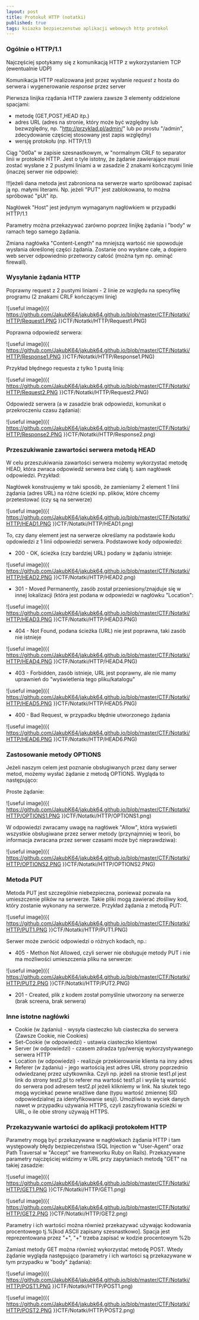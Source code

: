 ```yaml
---
layout: post
title: Protokuł HTTP (notatki)
published: true
tags: ksiazka bezpieczenstwo aplikacji webowych http protokol
---
```


### Ogólnie o HTTP/1.1 
Najczęściej spotykamy się z komunikacją HTTP z wykorzystaniem TCP (ewentualnie UDP)

Komunikacja HTTP realizowana jest przez wysłanie *request* z hosta do serwera i wygenerowanie *response* przez server

Pierwsza linijka rządania HTTP zawiera zawsze 3 elementy oddzielone spacjami: 
- metodę (GET,POST,HEAD itp.)
- adres URL (adres na stronie, który może być względny lub bezwzględny, np. "http://przyklad.pl/admin/" lub po prostu "/admin", zdecydowanie częściej stosowany jest zapis względny)
- wersję protokołu (np. HTTP/1.1)

Ciąg "0d0a" w zapisie szesnastkowym, w "normalnym CRLF to separator linii w protokole HTTP. Jest o tyle istotny, że żądanie zawierające musi zostać wysłane z 2 pustymi liniami a w zasadzie 2 znakami kończącymi linie (inaczej serwer nie odpowie):

!!!jeżeli dana metoda jest zabroniona na serwerze warto spróbować zapisać ją np. małymi literami. Np. jeżeli "PUT" jest zablokowana, to można spróbować "pUt" itp.

Nagłówek "Host" jest jedynym wymaganym nagłówkiem w przypadki HTTP/1.1

Parametry można przekazywać zarówno poprzez linijkę żądania i "body" w ramach tego samego żądania. 

Zmiana nagłówka "Content-Length" na mniejszą wartość nie spowoduje wysłania określonej części żądania. Zostanie ono wysłane całe, a dopiero web server odpowiednio przetworzy całość (można tym np. ominąć firewall).

### Wysyłanie żądania HTTP
Poprawny request z 2 pustymi liniami - 2 linie ze względu na specyfikę programu (2 znakami CRLF kończącymi linię)

![useful image]({{ https://github.com/JakubK64/jakubk64.github.io/blob/master/CTF/Notatki/HTTP/Request1.PNG }}CTF/Notatki/HTTP/Request1.PNG)

Poprawna odpowiedź serwera:

![useful image]({{ https://github.com/JakubK64/jakubk64.github.io/blob/master/CTF/Notatki/HTTP/Response1.PNG }}CTF/Notatki/HTTP/Response1.PNG)

Przykład błędnego requesta z tylko 1 pustą linią:

![useful image]({{ https://github.com/JakubK64/jakubk64.github.io/blob/master/CTF/Notatki/HTTP/Request2.PNG }}CTF/Notatki/HTTP/Request2.PNG)

Odpowiedź serwera (a w zasadzie brak odpowiedzi, komunikat o przekroczeniu czasu żądania):

![useful image]({{ https://github.com/JakubK64/jakubk64.github.io/blob/master/CTF/Notatki/HTTP/Response2.PNG }}CTF/Notatki/HTTP/Response2.png)

### Przeszukiwanie zawartości serwera metodą HEAD

W celu przeszukiwania zawartości serwera możemy wykorzystać metodę HEAD, która zwraca odpowiedź serwera bez ciałą tj. sam nagłówek odpowiedzi. Przykład:

Nagłówek konstruujemy w taki sposób, że zamieniamy 2 element 1 linii żądania (adres URL) na różne ścieżki np. plików, które chcemy przetestować (czy są na serwerze)

![useful image]({{ https://github.com/JakubK64/jakubk64.github.io/blob/master/CTF/Notatki/HTTP/HEAD1.PNG }}CTF/Notatki/HTTP/HEAD1.png)

To, czy dany element jest na serwerze określamy na podstawie kodu opdowiedzi z 1 linii odpowiedzi serwera. Podstawowe kody odpowiedzi:

- 200 - OK, ścieżka (czy bardziej URL) podany w żądaniu istnieje:

![useful image]({{ https://github.com/JakubK64/jakubk64.github.io/blob/master/CTF/Notatki/HTTP/HEAD2.PNG }}CTF/Notatki/HTTP/HEAD2.png)

- 301 - Moved Permanently, zasób został przeniesiony/znajduje się w innej lokalizacji (która jest podana w odpowiedzi w nagłówku "Location":

![useful image]({{ https://github.com/JakubK64/jakubk64.github.io/blob/master/CTF/Notatki/HTTP/HEAD3.PNG }}CTF/Notatki/HTTP/HEAD3.PNG)

- 404 - Not Found, podana ścieżka (URL) nie jest poprawna, taki zasób nie istnieje

![useful image]({{ https://github.com/JakubK64/jakubk64.github.io/blob/master/CTF/Notatki/HTTP/HEAD4.PNG }}CTF/Notatki/HTTP/HEAD4.PNG)

- 403 - Forbidden, zasób istnieje, URL jest poprawny, ale nie mamy uprawnień do "wyświetlenia tego pliku/katalogu"

![useful image]({{ https://github.com/JakubK64/jakubk64.github.io/blob/master/CTF/Notatki/HTTP/HEAD5.PNG }}CTF/Notatki/HTTP/HEAD5.PNG)

- 400 - Bad Request, w przypadku błędnie utworzonego żądania

![useful image]({{ https://github.com/JakubK64/jakubk64.github.io/blob/master/CTF/Notatki/HTTP/HEAD6.PNG }}CTF/Notatki/HTTP/HEAD6.PNG)


### Zastosowanie metody OPTIONS

Jeżeli naszym celem jest poznanie obsługiwanych przez dany serwer metod, możemy wysłać żądanie z metodą OPTIONS. Wygląda to następująco:

Proste żądanie:

![useful image]({{ https://github.com/JakubK64/jakubk64.github.io/blob/master/CTF/Notatki/HTTP/OPTIONS1.PNG }}CTF/Notatki/HTTP/OPTIONS1.png)

W odpowiedzi zwracamy uwagę na nagłówek "Allow", która wyświetli wszystkie obsługiwane przez serwer metody (przynajmniej w teorii, bo informacja zwracana przez serwer czasami może być nieprawdziwa):

![useful image]({{ https://github.com/JakubK64/jakubk64.github.io/blob/master/CTF/Notatki/HTTP/OPTIONS2.PNG }}CTF/Notatki/HTTP/OPTIONS2.PNG)

### Metoda PUT

Metoda PUT jest szczególnie niebezpieczna, ponieważ pozwala na umieszczenie plików na serwerze. Takie pliki mogą zawierać złośliwy kod, który zostanie wykonany na serwerze. Przykład żądania z metodą PUT:

![useful image]({{ https://github.com/JakubK64/jakubk64.github.io/blob/master/CTF/Notatki/HTTP/PUT1.PNG }}CTF/Notatki/HTTP/PUT1.PNG)

Serwer może zwrócić odpowiedzi o różnych kodach, np.:

- 405 - Methon Not Allowed, czyli serwer nie obsługuje metody PUT i nie ma możliwości umieszczenia pliku na serwerze:

![useful image]({{ https://github.com/JakubK64/jakubk64.github.io/blob/master/CTF/Notatki/HTTP/PUT2.PNG }}CTF/Notatki/HTTP/PUT2.PNG)

- 201 - Created, plik z kodem został pomyślnie utworzony na serwerze (brak screena, brak serwera)

### Inne istotne nagłówki

- Cookie (w żądaniu) - wysyła ciasteczko lub ciasteczka do serwera (Zawsze Cookie, nie Cookies)
- Set-Cookie (w odpowiedzi) - ustawia ciasteczko klientowi
- Server (w odpowiedzi) - czasem zdradza typ/wersję wykorzystywanego serwera HTTP
- Location (w odpowiedzi) - realizuje przekierowanie klienta na inny adres
- Referer (w żądaniu) - jego wartością jest adres URL strony poprzednio odwiedzanej przez użytkownika. Czyli np. jeżeli na stronie test1.pl jest link do strony test2.pl to referer ma wartość test1.pl i wyśle tą wartość do serwera pod adresem test2.pl jeżeli klikniemy w link. Na skutek tego mogą wyciekać pewne wrażliwe dane (typu wartość zmiennej SID odpowiedzialnej za identyfikowanie sesji). Umożliwia to wyciek danych nawet w przypadku używania HTTPS, czyli zaszyfrowania ścieżki w URL, o ile obie strony używają HTTPS.

### Przekazywanie wartości do aplikacji protokołem HTTP

Parametry mogą być przekazywane w nagłówkach żądania HTTP i tam występowały błędy bezpieczeństwa (SQL Injection w "User-Agent" oraz Path Traversal w "Accept" we frameworku Ruby on Rails).
Przekazywane parametry najczęściej widzimy w URL przy zapytaniach metodą "GET" na takiej zasadzie:

![useful image]({{ https://github.com/JakubK64/jakubk64.github.io/blob/master/CTF/Notatki/HTTP/GET1.PNG }}CTF/Notatki/HTTP/GET1.png)

![useful image]({{ https://github.com/JakubK64/jakubk64.github.io/blob/master/CTF/Notatki/HTTP/GET2.PNG }}CTF/Notatki/HTTP/GET2.png)

Parametry i ich wartości można również przekazywać używając kodowania procentowego tj.%[kod ASCII zapisany szesnastkowo]. Spacja jest reprezentowana przez "+", "+" trzeba zapisać w kodzie procentowym %2b

Zamiast metody GET można również wykorzystać metodę POST. Wtedy żądanie wygląda następująco (parametry i ich wartości są przekazywane w tym przypadku w "body" żądania):

![useful image]({{ https://github.com/JakubK64/jakubk64.github.io/blob/master/CTF/Notatki/HTTP/POST1.PNG }}CTF/Notatki/HTTP/POST1.png)

![useful image]({{ https://github.com/JakubK64/jakubk64.github.io/blob/master/CTF/Notatki/HTTP/POST2.PNG }}CTF/Notatki/HTTP/POST2.png)




